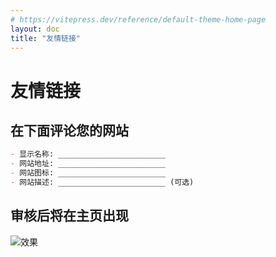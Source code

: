 ```yaml
---
# https://vitepress.dev/reference/default-theme-home-page
layout: doc
title: "友情链接"
---
```


# 友情链接

## 在下面评论您的网站

```markdown
- 显示名称: ________________________
- 网站地址: ________________________
- 网站图标: ________________________
- 网站描述: ________________________ (可选)
```

## 审核后将在主页出现

![效果](assets/apply/image.png)
